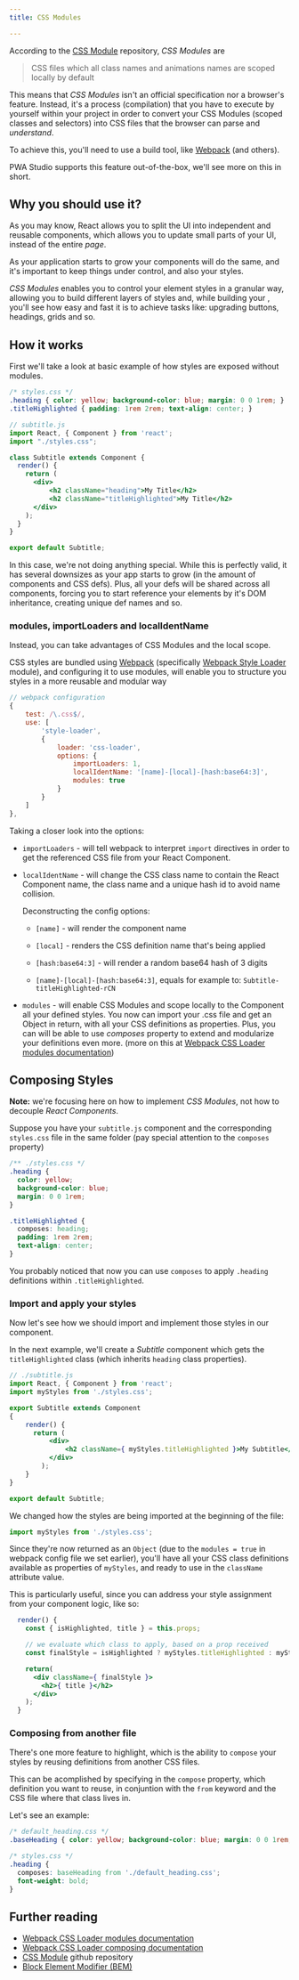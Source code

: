 ```yaml
---
title: CSS Modules

---
```


According to the [CSS Module] repository, *CSS Modules* are
> CSS files which all class names and animations names are scoped locally by default

This means that *CSS Modules* isn't an official specification nor a browser's feature. Instead, it's a process (compilation) that you have to execute by yourself within your project in order to convert your CSS Modules (scoped classes and selectors) into CSS files that the browser can parse and *understand*.

To achieve this, you'll need to use a build tool, like [Webpack] (and others).

PWA Studio supports this feature out-of-the-box, we'll see more on this in short.


## Why you should use it?
As you may know, React allows you to split the UI into independent and reusable components, which allows you to update small parts of your UI, instead of the entire *page*.

As your application starts to grow your components will do the same, and it's important to keep things under control, and also your styles.

*CSS Modules* enables you to control your element styles in a granular way, allowing you to build different layers of styles and, while building your , you'll see how easy and fast it is to achieve tasks like: upgrading buttons, headings, grids and so.


## How it works
First we'll take a look at basic example of how styles are exposed without modules.

``` css
/* styles.css */
.heading { color: yellow; background-color: blue; margin: 0 0 1rem; }
.titleHighlighted { padding: 1rem 2rem; text-align: center; }
```

``` jsx
// subtitle.js
import React, { Component } from 'react';
import "./styles.css";

class Subtitle extends Component {
  render() {
    return (
      <div>
          <h2 className="heading">My Title</h2>
          <h2 className="titleHighlighted">My Title</h2>
      </div>
    );
  }
}

export default Subtitle;
```

In this case, we're not doing anything special. While this is perfectly valid, it has several downsizes as your app starts to grow (in the amount of components and CSS defs). Plus, all your defs will be shared across all components, forcing you to start reference your elements by it's DOM inheritance, creating unique def names and so.


### modules, importLoaders and localIdentName
Instead, you can take advantages of CSS Modules and the local scope.

CSS styles are bundled using [Webpack] (specifically [Webpack Style Loader] module), and configuring it to use modules, will enable you to structure you styles in a more reusable and modular way

``` javascript
// webpack configuration
{
    test: /\.css$/,
    use: [
        'style-loader',
        {
            loader: 'css-loader',
            options: {
                importLoaders: 1,
                localIdentName: '[name]-[local]-[hash:base64:3]',
                modules: true
            }
        }
    ]
},
```

Taking a closer look into the options:
* `importLoaders` - will tell webpack to interpret `import` directives in order to get the referenced CSS file from your React Component.

* `localIdentName` - will change the CSS class name to contain the React Component name, the class name and a unique hash id to avoid name collision.

  Deconstructing the config options:
  * `[name]` - will render the component name
  * `[local]` - renders the CSS definition name that's being applied
  * `[hash:base64:3]` - will render a random base64 hash of 3 digits

  * `[name]-[local]-[hash:base64:3]`, equals for example to: `Subtitle-titleHighlighted-rCN`


* `modules` - will enable CSS Modules and scope locally to the Component all your defined styles. You now can import your .css file and get an Object in return, with all your CSS definitions as properties. Plus, you can will be able to use _composes_ property to extend and modularize your definitions even more.
(more on this at [Webpack CSS Loader modules documentation])


## Composing Styles
**Note:** we're focusing here on how to implement _CSS Modules_, not how to decouple _React Components_.


Suppose you have your `subtitle.js` component and the corresponding `styles.css` file in the same folder (pay special attention to the `composes` property)

``` css
/** ./styles.css */
.heading {
  color: yellow;
  background-color: blue;
  margin: 0 0 1rem;
}

.titleHighlighted {
  composes: heading;
  padding: 1rem 2rem;
  text-align: center;
}
```
You probably noticed that now you can use `composes` to apply `.heading` definitions within `.titleHighlighted`.

### Import and apply your styles
Now let's see how we should import and implement those styles in our component.

In the next example, we'll create a _Subtitle_ component which gets the `titleHighlighted` class (which inherits `heading` class properties).
``` jsx
// ./subtitle.js
import React, { Component } from 'react';
import myStyles from './styles.css';

export Subtitle extends Component
{
    render() {
      return (
          <div>
              <h2 className={ myStyles.titleHighlighted }>My Subtitle</h2>
          </div>
        );
    }
}

export default Subtitle;
```
We changed how the styles are being imported at the beginning of the file:
``` jsx
import myStyles from './styles.css';
```

Since they're now returned as an `Object` (due to the `modules = true` in webpack  config file we set earlier), you'll have all your CSS class definitions available as properties of `myStyles`, and ready to use in the `className` attribute value.

This is particularly useful, since you can address your style assignment from your component logic, like so:
``` jsx
  render() {
    const { isHighlighted, title } = this.props;

    // we evaluate which class to apply, based on a prop received
    const finalStyle = isHighlighted ? myStyles.titleHighlighted : myStyles.heading;

    return(
      <div className={ finalStyle }>
        <h2>{ title }</h2>
      </div>
    );
  }
```

### Composing from another file
There's one more feature to highlight, which is the ability to `compose` your styles by reusing definitions from another CSS files.

This can be acomplished by specifying in the `compose` property, which definition you want to reuse, in conjuntion with the `from` keyword and the CSS file where that class lives in.

Let's see an example:
``` css
/* default_heading.css */
.baseHeading { color: yellow; background-color: blue; margin: 0 0 1rem; }

/* styles.css */
.heading {
  composes: baseHeading from './default_heading.css';
  font-weight: bold;
}
```


## Further reading
* [Webpack CSS Loader modules documentation]
* [Webpack CSS Loader composing documentation]
* [CSS Module] github repository
* [Block Element Modifier (BEM)](http://getbem.com/)


[Webpack]: https://webpack.js.org/
[BEM]: http://getbem.com/
[CSS Module]: https://github.com/css-modules/css-modules
[Webpack Style Loader]: https://github.com/webpack-contrib/style-loader
[Webpack CSS Loader composing documentation]: https://webpack.js.org/loaders/css-loader/#composing
[Webpack CSS Loader modules documentation]: https://webpack.js.org/loaders/css-loader/#modules
